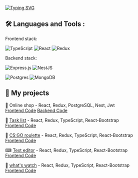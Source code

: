 
<a href="https://git.io/typing-svg" style="text-align:center"><img src="https://readme-typing-svg.demolab.com?font=Fira+Code&pause=1000&color=27F76C&width=435&lines=3+years+of+experience.;About+25+completed+projects.;University+education" alt="Typing SVG" /></a>



## 🛠️ Languages and Tools :
Frontend stack:

![TypeScript](https://img.shields.io/badge/typescript-%23007ACC.svg?style=for-the-badge&logo=typescript&logoColor=white)  ![React](https://img.shields.io/badge/react-%2320232a.svg?style=for-the-badge&logo=react&logoColor=%2361DAFB) ![Redux](https://img.shields.io/badge/redux-%23593d88.svg?style=for-the-badge&logo=redux&logoColor=white)

Backend stack:


![Express.js](https://img.shields.io/badge/express.js-%23404d59.svg?style=for-the-badge&logo=express&logoColor=%2361DAFB) ![NestJS](https://img.shields.io/badge/nestjs-%23E0234E.svg?style=for-the-badge&logo=nestjs&logoColor=white) 

![Postgres](https://img.shields.io/badge/postgres-%23316192.svg?style=for-the-badge&logo=postgresql&logoColor=white) ![MongoDB](https://img.shields.io/badge/MongoDB-%234ea94b.svg?style=for-the-badge&logo=mongodb&logoColor=white)


## 📄 My projects

🛒 Online shop - React, Redux, PostgreSQL, Nest, Jwt  
[Frontend Code](https://github.com/Rvinand/internet_store/tree/main/client) [Backend Code](https://github.com/Rvinand/internet_store/tree/main/server)

📒 [Task list](https://my-task.onrender.com/) - React, Redux, TypeScript, React-Bootstrap  
[Frontend Code](https://github.com/Rvinand/my-task)

🎰 [CS:GO roulette](https://roulette-0ags.onrender.com/) - React, Redux, TypeScript, React-Bootstrap  
[Frontend Code](https://github.com/Rvinand/roulette)


⌨ [Text editor](https://textover.onrender.com/) - React, Redux, TypeScript, React-Bootstrap  
[Frontend Code](https://github.com/Rvinand/textover)

🎥 [what's watch](https://whats-watch.onrender.com/) - React, Redux, TypeScript, React-Bootstrap  
[Frontend Code](https://github.com/Rvinand/whats-watch)

